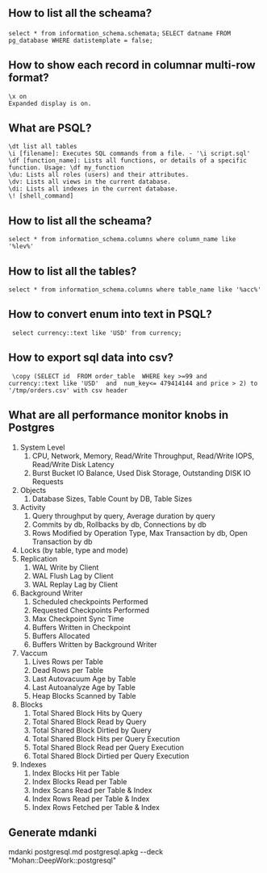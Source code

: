 ## How to list all the scheama?
```select * from information_schema.schemata;```
```SELECT datname FROM pg_database WHERE datistemplate = false;```

## How to show each record in columnar multi-row format?
```
\x on
Expanded display is on.
```

## What are PSQL?

```psql
\dt list all tables
\i [filename]: Executes SQL commands from a file. - '\i script.sql'
\df [function_name]: Lists all functions, or details of a specific function. Usage: \df my_function
\du: Lists all roles (users) and their attributes.
\dv: Lists all views in the current database.
\di: Lists all indexes in the current database.
\! [shell_command]
```

## How to list all the scheama?
```select * from information_schema.columns where column_name like '%lev%'```

## How to list all the tables?
```select * from information_schema.columns where table_name like '%acc%'```

## How to convert enum into text in PSQL?
```
 select currency::text like 'USD' from currency;
```

## How to export sql data into csv?
```
 \copy (SELECT id  FROM order_table  WHERE key >=99 and  currency::text like 'USD'  and  num_key<= 479414144 and price > 2) to '/tmp/orders.csv' with csv header
```


## What are all performance monitor knobs in Postgres
1. System Level
   1. CPU, Network, Memory, Read/Write Throughput, Read/Write  IOPS, Read/Write Disk Latency
   2. Burst Bucket IO Balance, Used Disk Storage, Outstanding DISK IO Requests
2. Objects
   1. Database Sizes, Table Count by DB, Table Sizes
3. Activity
   1. Query throughput by query, Average duration by query
   2. Commits by db, Rollbacks by db, Connections by db
   3. Rows Modified by Operation Type, Max Transaction by db, Open Transaction by db
4. Locks (by table, type and mode)
5. Replication
   1. WAL Write by Client
   2. WAL Flush Lag by Client
   3. WAL Replay Lag by Client
6. Background Writer
   1. Scheduled checkpoints Performed
   2. Requested Checkpoints Performed
   3. Max Checkpoint Sync Time
   4. Buffers Written in Checkpoint
   5. Buffers Allocated
   6. Buffers Written by Background Writer
7. Vaccum
   1. Lives Rows per Table
   2. Dead Rows per Table
   3. Last Autovacuum Age by Table
   4. Last Autoanalyze Age by Table
   5. Heap Blocks Scanned by Table
8. Blocks
   1. Total Shared Block Hits by Query
   2. Total Shared Block Read by Query
   3. Total Shared Block Dirtied by Query
   4. Total Shared Block Hits per Query Execution
   5. Total Shared Block Read per Query Execution
   6. Total Shared Block Dirtied per Query Execution
9. Indexes
   1. Index Blocks Hit per Table
   2. Index Blocks Read per Table
   3. Index Scans Read per Table & Index
   4. Index Rows Read per Table & Index
   5. Index Rows Fetched per Table & Index


## Generate mdanki
mdanki postgresql.md postgresql.apkg --deck "Mohan::DeepWork::postgresql"
